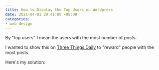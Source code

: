 ```yaml
---
title: How to Display the Top Users on Wordpress
date: 2021-04-01 20:41:00 +08:00
categories:
- web design
---
```


By "top users" I mean the users with the most number of posts.

I wanted to show this on [Three Things Daily](http://threethingsdaily.xyz) to "reward" people with the most posts.

 Here's my solution: